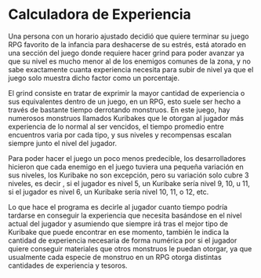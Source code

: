 # Calculadora de Experiencia
Una persona con un horario ajustado decidió que quiere terminar su juego RPG favorito de la infancia para deshacerse de su estrés, está atorado en una sección del juego donde requiere hacer grind para poder avanzar ya que su nivel es mucho menor al de los enemigos comunes de la zona, y no sabe exactamente cuanta experiencia necesita para subir de nivel ya que el juego solo muestra dicho factor como un porcentaje. 

El grind consiste en tratar de exprimir la mayor cantidad de experiencia o sus equivalentes dentro de un juego, en un RPG, esto suele ser hecho a través de bastante tiempo derrotando monstruos. En este juego, hay numerosos monstruos llamados Kuribakes que le otorgan al jugador más experiencia de lo normal al ser vencidos, el tiempo promedio entre encuentros varia por cada tipo, y sus niveles y recompensas escalan siempre junto el nivel del jugador.

Para poder hacer el juego un poco menos predecible, los desarrolladores hicieron que cada enemigo en el juego tuviera una pequeña variación en sus niveles, los Kuribake no son excepción, pero su variación solo cubre 3 niveles, es decir , si el jugador es nivel 5, un Kuribake sería nivel 9, 10, u 11, si el jugador es nivel 6, un Kuribake sería nivel 10, 11, o 12, etc. 

Lo que hace el programa es decirle al jugador cuanto tiempo podría tardarse en conseguir la experiencia que necesita basándose en el nivel actual del jugador y asumiendo que siempre irá tras el mejor tipo de Kuribake que puede encontrar en ese momento, también le indica la cantidad de experiencia necesaria de forma numérica por si el jugador quiere conseguir materiales que otros monstruos le puedan otorgar, ya que usualmente cada especie de monstruo en un RPG otorga distintas cantidades de experiencia y tesoros.
